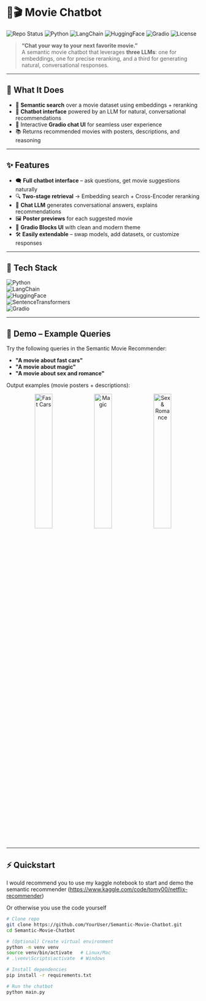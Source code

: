 # 🤖🎬 Movie Chatbot

![Repo Status](https://img.shields.io/badge/Status-Ready-blueviolet?style=for-the-badge)
![Python](https://img.shields.io/badge/Python-3776AB?style=for-the-badge&logo=python&logoColor=white)
![LangChain](https://img.shields.io/badge/LangChain-000000?style=for-the-badge&logo=chainlink&logoColor=white)
![HuggingFace](https://img.shields.io/badge/HuggingFace-FFCC00?style=for-the-badge&logo=huggingface&logoColor=black)
![Gradio](https://img.shields.io/badge/Gradio-555555?style=for-the-badge&logo=gradio&logoColor=white)
![License](https://img.shields.io/badge/License-MIT-green?style=for-the-badge)

> **“Chat your way to your next favorite movie.”**  
> A semantic movie chatbot that leverages **three LLMs**: one for embeddings, one for precise reranking, and a third for generating natural, conversational responses.

---

## 🚀 What It Does

- 🧠 **Semantic search** over a movie dataset using embeddings + reranking  
- 💬 **Chatbot interface** powered by an LLM for natural, conversational recommendations  
- 🎨 Interactive **Gradio chat UI** for seamless user experience  
- 📚 Returns recommended movies with posters, descriptions, and reasoning  

---

## ✨ Features

- 🗨️ **Full chatbot interface** – ask questions, get movie suggestions naturally  
- 🔍 **Two-stage retrieval** → Embedding search + Cross-Encoder reranking  
- 🎯 **Chat LLM** generates conversational answers, explains recommendations  
- 🖼️ **Poster previews** for each suggested movie  
- 🌈 **Gradio Blocks UI** with clean and modern theme  
- 🛠️ **Easily extendable** – swap models, add datasets, or customize responses  

---

## 🧰 Tech Stack

![Python](https://img.shields.io/badge/Python-3776AB?style=for-the-badge&logo=python&logoColor=white)  
![LangChain](https://img.shields.io/badge/LangChain-000000?style=for-the-badge&logo=chainlink&logoColor=white)  
![HuggingFace](https://img.shields.io/badge/HuggingFace-FFCC00?style=for-the-badge&logo=huggingface&logoColor=black)  
![SentenceTransformers](https://img.shields.io/badge/SBERT-2C2C2C?style=for-the-badge&logo=pytorch&logoColor=white)  
![Gradio](https://img.shields.io/badge/Gradio-555555?style=for-the-badge&logo=gradio&logoColor=white)  

---

## 📸 Demo – Example Queries

Try the following queries in the Semantic Movie Recommender:

- **"A movie about fast cars"**  
- **"A movie about magic"**  
- **"A movie about sex and romance"**

Output examples (movie posters + descriptions):

<p align="center">
  <img src="./images/fast_cars.png" alt="Fast Cars" width="30%" />
  <img src="./images/magic.png" alt="Magic" width="30%" />
  <img src="./images/romance.png" alt="Sex & Romance" width="30%" />
</p>

---


## ⚡ Quickstart

I would recommend you to use my kaggle notebook to start and demo the semantic recommender
(https://www.kaggle.com/code/tomy00/netflix-recommender)

Or otherwise you use the code yourself


```bash
# Clone repo
git clone https://github.com/YourUser/Semantic-Movie-Chatbot.git
cd Semantic-Movie-Chatbot

# (Optional) Create virtual environment
python -m venv venv
source venv/bin/activate   # Linux/Mac
# .\venv\Scripts\activate  # Windows

# Install dependencies
pip install -r requirements.txt

# Run the chatbot
python main.py
